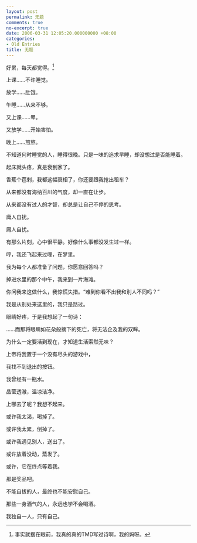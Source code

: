```yaml
---
layout: post
permalink: 无题
comments: true
no-excerpt: true
date: 2006-03-31 12:05:20.000000000 +08:00
categories:
- Old Entries
title: 无题
---
```


好累，每天都觉得。[^origin]

上课……不许睡觉。

放学……肚饿。

午睡……从来不够。

又上课……晕。

又放学……开始害怕。

晚上……煎熬。

不知道何时睡觉的人，睡得很晚。只是一味的追求早睡，却没想过是否能睡着。

起床就头疼，真是衰到家了。

香蕉个芭剌，我都这幅衰相了，你还要跟我抢出租车？

从来都没有海纳百川的气度，却一直在让步。

从来都没有过人的才智，却总是让自己不停的思考。

庸人自扰。

庸人自扰。

有那么片刻，心中很平静。好像什么事都没发生过一样。

哼，我还飞起来过哩，在梦里。

我为每个人都准备了问题，你愿意回答吗？

掉进水里的那个中午，我来到一片海滩。

你问我来这做什么，我惊慌失措。“难到你看不出我和别人不同吗？”

我是从别处来这里的，我只是路过。

眼睛好疼，于是我想起了一句诗：

……而那将眼睛如花朵般摘下的死亡，将无法企及我的双眸。

为什么一定要活到现在，才知道生活索然无味？

上帝将我置于一个没有尽头的游戏中，

我找不到退出的按钮。

我曾经有一瓶水。

晶莹透澈，温凉洁净。

上哪去了呢？我想不起来。

或许我太渴，喝掉了。

或许我太累，倒掉了。

或许我遇见别人，送出了。

或许放着没动，蒸发了。

或许，它在终点等着我。

那是奖品吧。

不能自拔的人，最终也不能安慰自己。

那些一身酒气的人，永远也学不会喝酒。

我独自一人，只有自己。

[^origin]: 事实就摆在眼前，我真的真的TMD写过诗啊，我的妈呀。
